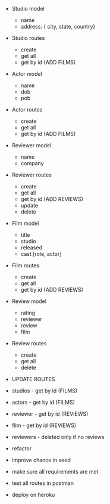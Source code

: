 * Studio model
  * name
  * address: { city, state, country}
* Studio routes
  * create
  * get all
  * get by id (ADD FILMS)
* Actor model
  * name
  * dob
  * pob
* Actor routes
  * create
  * get all
  * get by id (ADD FILMS)
* Reviewer model
  * name
  * company
* Reviewer routes
  * create
  * get all
  * get by id (ADD REVIEWS)
  * update
  * delete
* Film model
  * title
  * studio
  * released
  * cast [role, actor]  
* Film routes
  * create
  * get all
  * get by id (ADD REVIEWS)
* Review model
  * rating
  * reviewer
  * review
  * film  
* Review routes
  * create
  * get all
  * delete

* UPDATE ROUTES
* studios - get by id (FILMS)
* actors - get by id (FILMS)
* reviewer - get by id (REVIEWS)
* film - get by id (REVIEWS)
* reviewers - deleted only if no reviews

* refactor 
* improve chance in seed

* make sure all requirements are met 
* test all routes in postman
* deploy on heroku